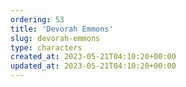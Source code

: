 ```yaml
---
ordering: 53
title: 'Devorah Emmons'
slug: devorah-emmons
type: characters
created_at: 2023-05-21T04:10:20+00:00
updated_at: 2023-05-21T04:10:20+00:00
---
```


